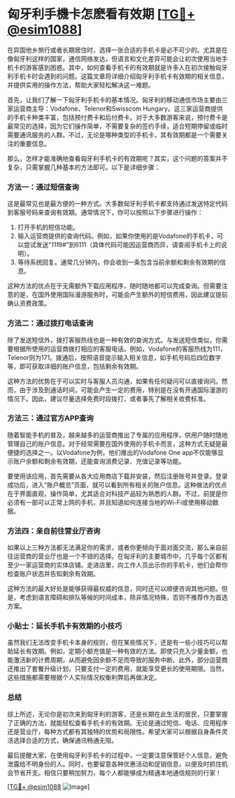 # 匈牙利手機卡怎麽看有效期 [[TG💪+ @esim1088](https://t.me/s/esim1088)]

在异国他乡旅行或者长期居住时，选择一张合适的手机卡是必不可少的。尤其是在像匈牙利这样的国家，通信网络发达，但语言和文化差异可能会让初次使用当地手机卡的游客感到困惑。其中，如何查看手机卡的有效期就是许多人在初次接触匈牙利手机卡时会遇到的问题。这篇文章将详细介绍匈牙利手机卡有效期的相关信息，并提供实用的操作方法，帮助大家轻松解决这一难题。

首先，让我们了解一下匈牙利手机卡的基本情况。匈牙利的移动通信市场主要由三家运营商主导：Vodafone、Telenor和Swisscom Hungary。这三家运营商提供的手机卡种类丰富，包括预付费卡和后付费卡。对于大多数游客来说，预付费卡是最常见的选择，因为它们操作简单，不需要复杂的签约手续，适合短期停留或临时需要通讯服务的人群。不过，无论是哪种类型的手机卡，其有效期都是一个需要关注的重要信息。

那么，怎样才能准确地查看匈牙利手机卡的有效期呢？其实，这个问题的答案并不复杂，只需掌握几种基本的方法即可。以下是详细步骤：

### 方法一：通过短信查询

这是最常见也是最方便的一种方式。大多数匈牙利手机卡都支持通过发送特定代码到客服号码来查询有效期。通常情况下，你可以按照以下步骤进行操作：

1. 打开手机的短信功能。
2. 输入运营商提供的查询代码。例如，如果你使用的是Vodafone的手机卡，可以尝试发送“*111*9#”到6111（具体代码可能因运营商而异，请查阅手机卡上的说明）。
3. 等待系统回复。通常几分钟内，你会收到一条包含当前余额和剩余有效期的信息。

这种方法的优点在于无需额外下载应用程序，随时随地都可以完成查询。但需要注意的是，在国外使用国际漫游服务时，可能会产生额外的短信费用，因此建议提前确认资费政策。

### 方法二：通过拨打电话查询

除了发送短信外，拨打客服热线也是一种有效的查询方式。与发送短信类似，你需要根据所使用的运营商拨打相应的客服电话。例如，Vodafone的客服热线为111，Telenor则为171。拨通后，按照语音提示输入相关信息，如手机号码后四位数字等，即可获取详细的账户信息，包括剩余有效期。

这种方法的优势在于可以实时与客服人员沟通，如果有任何疑问可以直接询问。然而，由于涉及到通话时间，可能会产生一定的费用，特别是在没有开通国际漫游的情况下。因此，建议尽量选择免费时段拨打，或者事先了解相关收费标准。

### 方法三：通过官方APP查询

随着智能手机的普及，越来越多的运营商推出了专属的应用程序，供用户随时随地管理自己的账户信息。对于经常需要在国外使用的手机卡而言，这种方式无疑是最便捷的选择之一。以Vodafone为例，他们推出的Vodafone One app不仅能够显示账户余额和剩余有效期，还能查询消费记录、充值记录等功能。

要使用该应用，首先需要从各大应用商店下载并安装，然后注册账号并登录。登录成功后，进入“账户概览”页面，就可以看到所有相关的账户信息。这种做法的优点在于界面直观，操作简单，尤其适合对科技产品较为熟悉的人群。不过，前提是你必须有一部可以正常上网的手机，并且知道如何连接当地的Wi-Fi或使用移动数据。

### 方法四：亲自前往营业厅咨询

如果以上三种方法都无法满足你的需求，或者你更倾向于面对面交流，那么亲自前往运营商的营业厅也是一个不错的选择。在匈牙利的主要城市中，几乎每个区都有至少一家运营商的实体店铺。走进店里，向工作人员出示你的手机卡，他们会帮你检查账户状态并告知剩余有效期。

这种方法的最大好处是能够获得最权威的信息，同时还可以顺便咨询其他问题。但是，考虑到语言障碍和排队等候的时间成本，除非情况特殊，否则不推荐作为首选方案。

### 小贴士：延长手机卡有效期的小技巧

虽然我们无法改变手机卡本身的规则，但在某些情况下，还是有一些小技巧可以帮助延长有效期。例如，定期小额充值是一种有效的方法。即使只充入少量金额，也能激活新的计费周期，从而避免因余额不足而导致的服务中断。此外，部分运营商还推出了套餐升级计划，只要支付一定的费用，就能享受更长的使用期限。当然，这些措施都需要根据个人实际情况权衡利弊后再做决定。

### 总结

综上所述，无论你是初次来到匈牙利的游客，还是长期在此生活的居民，只要掌握了正确的方法，就能轻松查看手机卡的有效期。无论是通过短信、电话、应用程序还是营业厅，每种方式都有其独特的优势和局限性。希望大家可以根据自身条件灵活选择合适的方式，确保通讯畅通无阻。

最后提醒大家，在使用匈牙利手机卡的过程中，一定要注意保管好个人信息，避免泄露给不明身份的人。同时，也要留意各种优惠活动和促销信息，以便及时抓住机会节省开支。相信只要稍加努力，每个人都能够成为精通本地通信规则的行家！

[[TG💪+ @esim1088](https://t.me/s/esim1088) ![Image](https://i.postimg.cc/4NQfJmqS/Snipaste-2025-05-13-00-14-12.png)]